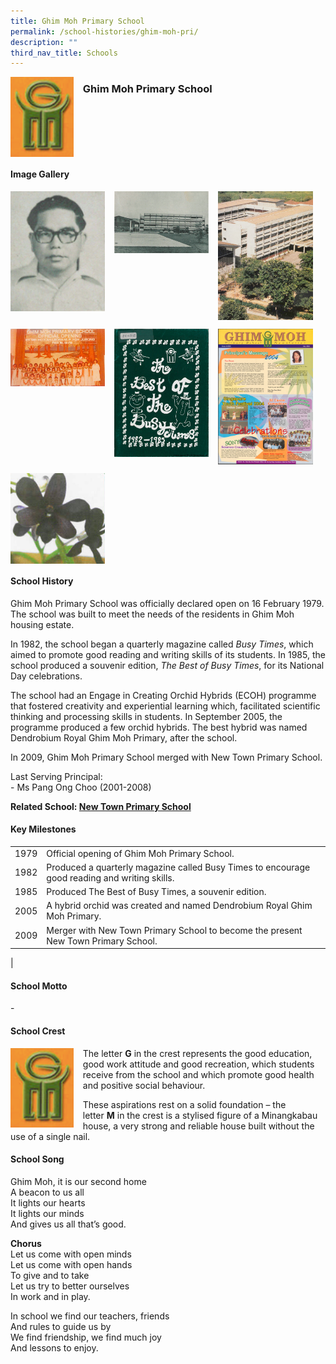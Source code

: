```yaml
---
title: Ghim Moh Primary School
permalink: /school-histories/ghim-moh-pri/
description: ""
third_nav_title: Schools
---
```

<img src="/images/ghimmohpri1.png" style="width:20%;margin-right:15px;" align = "left">

### **Ghim Moh Primary School**

<br clear="left">

#### **Image Gallery**

<p><a href="https://staging.d1yxymztqoj7qn.amplifyapp.com/images/ghimmohpri2.jpg">  
<img src="/images/ghimmohpri2.jpg" style="width:30%;margin-right:15px;" align = "left">
</a></p>

<p><a href="https://staging.d1yxymztqoj7qn.amplifyapp.com/images/ghimmohpri3.jpg">  
<img src="/images/ghimmohpri3.jpg" style="width:30%;margin-right:15px;" align = "left">
</a></p>

<p><a href="https://staging.d1yxymztqoj7qn.amplifyapp.com/images/ghimmohpri4.jpg">  
<img src="/images/ghimmohpri4.jpg" style="width:30%;margin-right:15px;" align = "left">
</a></p>

<br clear="left">

<p><a href="https://staging.d1yxymztqoj7qn.amplifyapp.com/images/ghimmohpri5.jpg">  
<img src="/images/ghimmohpri5.jpg" style="width:30%;margin-right:15px;" align = "left">
</a></p>

<p><a href="https://staging.d1yxymztqoj7qn.amplifyapp.com/images/ghimmohpri6.jpg">  
<img src="/images/ghimmohpri6.jpg" style="width:30%;margin-right:15px;" align = "left">
</a></p>

<p><a href="https://staging.d1yxymztqoj7qn.amplifyapp.com/images/ghimmohpri7.jpg">  
<img src="/images/ghimmohpri7.jpg" style="width:30%;margin-right:15px;" align = "left">
</a></p>

<br clear="left">

<p><a href="https://staging.d1yxymztqoj7qn.amplifyapp.com/images/ghimmohpri8.jpg">  
<img src="/images/ghimmohpri8.jpg" style="width:30%;margin-right:15px;" align = "left">
</a></p>

<br clear="left">

#### **School History**
Ghim Moh Primary School was officially declared open on 16 February 1979. The school was built to meet the needs of the residents in Ghim Moh housing estate.

In 1982, the school began a quarterly magazine called _Busy Times_, which aimed to promote good reading and writing skills of its students. In 1985, the school produced a souvenir edition, _The Best of_ _Busy Times_, for its National Day celebrations.

The school had an Engage in Creating Orchid Hybrids (ECOH) programme that fostered creativity and experiential learning which, facilitated scientific thinking and processing skills in students. In September 2005, the programme produced a few orchid hybrids. The best hybrid was named Dendrobium Royal Ghim Moh Primary, after the school.

In 2009, Ghim Moh Primary School merged with New Town Primary School.

Last Serving Principal:<br>
\- Ms Pang Ong Choo (2001-2008)

**Related School: [New Town Primary School](https://staging.d1yxymztqoj7qn.amplifyapp.com/school-histories/new-town-pri/)**

#### **Key Milestones**

|  |  |
|:---:|---|
| 1979 | Official opening of Ghim Moh Primary School. |
| 1982 | Produced a quarterly magazine called Busy Times to encourage good reading and writing skills. |
| 1985 | Produced The Best of Busy Times, a souvenir edition. |
| 2005 | A hybrid orchid was created and named Dendrobium Royal Ghim Moh Primary. |
| 2009 | Merger with New Town Primary School to become the present New Town Primary School. |
|

#### **School Motto**
\-

#### **School Crest**
<img src="/images/ghimmohpri1.png" style="width:20%;margin-right:15px;" align = "left">

The letter **G** in the crest represents the good education, good work attitude and good recreation, which students receive from the school and which promote good health and positive social behaviour.

These aspirations rest on a solid foundation – the letter **M** in the crest is a stylised figure of a Minangkabau house, a very strong and reliable house built without the use of a single nail.

#### **School Song**
Ghim Moh, it is our second home<br>
A beacon to us all<br>
It lights our hearts<br>
It lights our minds<br>
And gives us all that’s good.

**Chorus**<br>
Let us come with open minds<br>
Let us come with open hands<br>
To give and to take<br>
Let us try to better ourselves<br>
In work and in play.

In school we find our teachers, friends<br>
And rules to guide us by<br>
We find friendship, we find much joy<br>
And lessons to enjoy.